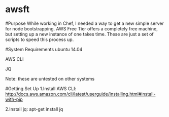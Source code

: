 # awsft
#Purpose
While working in Chef, I needed a way to get a new simple server for node bootstrapping. AWS Free Tier offers a completely free machine, but setting up a new instance of one takes time. These are just a set of scripts to speed this process up.

#System Requirements
  ubuntu 14.04
  
  AWS CLI
  
  JQ
  
  Note: these are untested on other systems

#Getting Set Up
1.Install AWS CLI: http://docs.aws.amazon.com/cli/latest/userguide/installing.html#install-with-pip

2.Install jq: apt-get install jq

